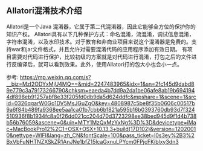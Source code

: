 
## Allatori混淆技术介绍

Allatori是一个Java 混淆器，它属于第二代混淆器，因此它能够全方位的保护你的知识产权。 Allatori具有以下几种保护方式：命名混淆，流混淆，调试信息混淆，字符串混淆，以及水印技术。对于教育和非商业项目来说这个混淆器是免费的。支持war和jar文件格式，并且允许对需要混淆代码的应用程序添加有效日期。 有项目需要对代码进行保护，比较初级的方案就是对代码进行混淆，打包之后的文件进行反编译后，就可以看到效果。此外，使用Allatori打的包大小也会小一点。
	
参考: https://mp.weixin.qq.com/s?__biz=MzI2ODYxMjU4MQ==&mid=2247483965&idx=1&sn=2fc145d9dabd89e779c3a79173266790&chksm=eaeda4b7dd9a2da1be06afe8ab19b6941944df898eb91257abf8e33f205fd0db9da5d624ddfc&mpshare=1&scene=1&srcid=0326qgarW0Go1DV5MsJGuZgO&key=4808987c5be8f35b0606c00517b9a6f84b489fa9368ee5aa1ca01b7cbb6b1821a595b16b0393760db93d7f324510936f8b1934fc8a0f26dd021cc204d70d3723298ee38bed945d9f1d4b738b56b76059&ascene=0&uin=MTY1MzQxMzYxNg%3D%3D&devicetype=iMac+MacBookPro12%2C1+OSX+OSX+10.13.3+build(17D102)&version=12020010&nettype=WIFI&lang=zh_CN&fontScale=100&pass_ticket=l0s3ey%2B3%2BxVbFuNHTNZXSkZR1AnJNe1bfZ15lcaGxnuLPYcm0FPjcFKiblxy3dn3